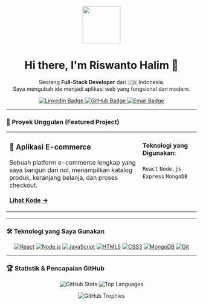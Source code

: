 <div align="center">
  <img src="https://media.giphy.com/media/M9gbBd9nbDrOTu1Mqx/giphy.gif" width="100"/>
  
  <h1 align="center">Hi there, I'm Riswanto Halim 👋</h1>
  
  <p align="center">
    Seorang <b>Full-Stack Developer</b> dari 🇮🇩 Indonesia.
    <br />
    Saya mengubah ide menjadi aplikasi web yang fungsional dan modern.
  </p>

  <div id="social-badges" align="center">
    <a href="[LINK_LINKEDIN_ANDA]">
      <img src="https://img.shields.io/badge/LinkedIn-0077B5?style=for-the-badge&logo=linkedin&logoColor=white" alt="LinkedIn Badge"/>
    </a>
    <a href="https://github.com/riswantohalim12">
      <img src="https://img.shields.io/badge/GitHub-181717?style=for-the-badge&logo=github&logoColor=white" alt="GitHub Badge"/>
    </a>
    <a href="mailto:[ALAMAT_EMAIL_ANDA]">
      <img src="https://img.shields.io/badge/Email-D14836?style=for-the-badge&logo=gmail&logoColor=white" alt="Email Badge"/>
    </a>
  </div>
</div>

---

### 🚀 Proyek Unggulan (Featured Project)

<div align="center">
  <table width="100%">
    <tr>
      <td width="70%">
        <h3>🛒 Aplikasi E-commerce</h3>
        <p>
          Sebuah platform e-commerce lengkap yang saya bangun dari nol, menampilkan katalog produk, keranjang belanja, dan proses checkout.
          <br/><br/>
          <a href="[LINK_REPO_PROYEK_ANDA]"><b>Lihat Kode &rarr;</b></a>
        </p>
      </td>
      <td width="30%" valign="top">
        <h4>Teknologi yang Digunakan:</h4>
        <p>
          <code>React</code> <code>Node.js</code> <code>Express</code> <code>MongoDB</code>
        </p>
      </td>
    </tr>
  </table>
</div>

---

### 🛠️ Teknologi yang Saya Gunakan

<p align="center">
  <a href="#"><img alt="React" src="https://img.shields.io/badge/React-20232A?style=for-the-badge&logo=react&logoColor=61DAFB"></a>
  <a href="#"><img alt="Node.js" src="https://img.shields.io/badge/Node.js-339933?style=for-the-badge&logo=nodedotjs&logoColor=white"></a>
  <a href="#"><img alt="JavaScript" src="https://img.shields.io/badge/JavaScript-F7DF1E?style=for-the-badge&logo=javascript&logoColor=black"></a>
  <a href="#"><img alt="HTML5" src="https://img.shields.io/badge/HTML5-E34F26?style=for-the-badge&logo=html5&logoColor=white"></a>
  <a href="#"><img alt="CSS3" src="https://img.shields.io/badge/CSS3-1572B6?style=for-the-badge&logo=css3&logoColor=white"></a>
  <a href="#"><img alt="MongoDB" src="https://img.shields.io/badge/MongoDB-47A248?style=for-the-badge&logo=mongodb&logoColor=white"></a>
  <a href="#"><img alt="Git" src="https://img.shields.io/badge/Git-F05032?style=for-the-badge&logo=git&logoColor=white"></a>
</p>

---

### 🏆 Statistik & Pencapaian GitHub

<p align="center">
  <img src="https://github-readme-stats.vercel.app/api?username=riswantohalim12&show_icons=true&theme=dracula&rank_icon=github&hide_border=true" alt="GitHub Stats" />
  <img src="https://github-readme-stats.vercel.app/api/top-langs/?username=riswantohalim12&layout=compact&theme=dracula&hide_border=true" alt="Top Languages" />
</p>
<p align="center">
  <img src="https://github-profile-trophy.vercel.app/?username=riswantohalim12&theme=dracula&column=7&no-frame=true&no-bg=true" alt="GitHub Trophies" />
</p>
